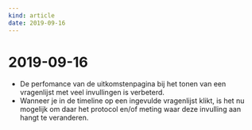 ```yaml
---
kind: article
date: 2019-09-16
---
```


# 2019-09-16

* De perfomance van de uitkomstenpagina bij het tonen van een vragenlijst met veel invullingen is verbeterd.
* Wanneer je in de timeline op een ingevulde vragenlijst klikt, is het nu mogelijk om daar het protocol en/of meting waar deze invulling aan hangt te veranderen.
